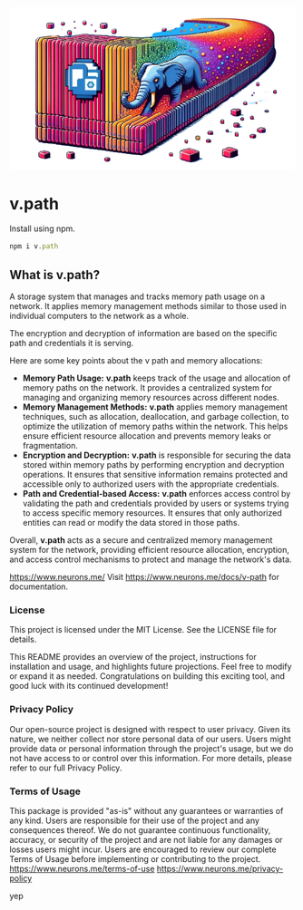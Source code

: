 

![png](v.path.png)

# v.path

Install using npm.

```js
npm i v.path
```

## **What is v.path?** 

A storage system that manages and tracks memory path usage on a network. It applies memory management methods similar to those used in individual computers to the network as a whole.

The encryption and decryption of information are based on the specific path and credentials it is serving.

Here are some key points about the v path and memory allocations:

- **Memory Path Usage:** **v.path** keeps track of the usage and allocation of memory paths on the network. It provides a centralized system for managing and organizing memory resources across different nodes.
- **Memory Management Methods:** **v.path** applies memory management techniques, such as allocation, deallocation, and garbage collection, to optimize the utilization of memory paths within the network. This helps ensure efficient resource allocation and prevents memory leaks or fragmentation.
- **Encryption and Decryption:** **v.path** is responsible for securing the data stored within memory paths by performing encryption and decryption operations. It ensures that sensitive information remains protected and accessible only to authorized users with the appropriate credentials.
- **Path and Credential-based Access:** **v.path** enforces access control by validating the path and credentials provided by users or systems trying to access specific memory resources. It ensures that only authorized entities can read or modify the data stored in those paths.

Overall, **v.path** acts as a secure and centralized memory management system for the network, providing efficient resource allocation, encryption, and access control mechanisms to protect and manage the network's data.

https://www.neurons.me/
Visit https://www.neurons.me/docs/v-path for documentation.


### License
This project is licensed under the MIT License. See the LICENSE file for details.

This README provides an overview of the project, instructions for installation and usage, and highlights future projections. Feel free to modify or expand it as needed. Congratulations on building this exciting tool, and good luck with its continued development!
### Privacy Policy
Our open-source project is designed with respect to user privacy. Given its nature, we neither collect nor store personal data of our users. Users might provide data or personal information through the project's usage, but we do not have access to or control over this information. For more details, please refer to our full Privacy Policy.
### Terms of Usage
This package is provided "as-is" without any guarantees or warranties of any kind. Users are responsible for their use of the project and any consequences thereof. We do not guarantee continuous functionality, accuracy, or security of the project and are not liable for any damages or losses users might incur. Users are encouraged to review our complete Terms of Usage before implementing or contributing to the project.
https://www.neurons.me/terms-of-use
https://www.neurons.me/privacy-policy

yep